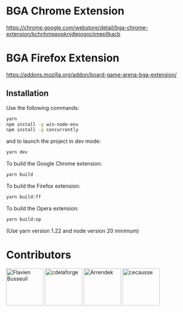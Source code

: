 # BGA Chrome Extension

https://chrome.google.com/webstore/detail/bga-chrome-extension/kchnhmpeopknjdjejognciimepllkacb

# BGA Firefox Extension

https://addons.mozilla.org/addon/board-game-arena-bga-extension/

## Installation

Use the following commands:
```bash
yarn
npm install -g win-node-env
npm install -g concurrently
```

and to launch the project in dev mode:
```bash
yarn dev
```

To build the Google Chrome extension:

```bash
yarn build
```

To build the Firefox extension:

```bash
yarn build:ff
```

To build the Opera extension:

```bash
yarn build:op
```

(Use yarn version 1.22 and node version 20 minimum)

# Contributors

<a href=https://github.com/FlavienBusseuil><img src="https://github.com/flavienbusseuil.png"  width="100;" alt="Flavien Busseuil" title="Flavien Busseuil" /></a>
<a href=https://github.com/cdelaforge><img src="https://github.com/cdelaforge.png"  width="100;" alt="cdelaforge" title="Christophe Delaforge" /></a>
<a href=https://github.com/arrendek><img src="https://github.com/arrendek.png"  width="100;" alt="Arrendek" title="Arrendek" /></a>
<a href=https://github.com/cecausse><img src="https://github.com/cecausse.png"  width="100;" alt="cecausse" title="Cédric Causse" /></a>
